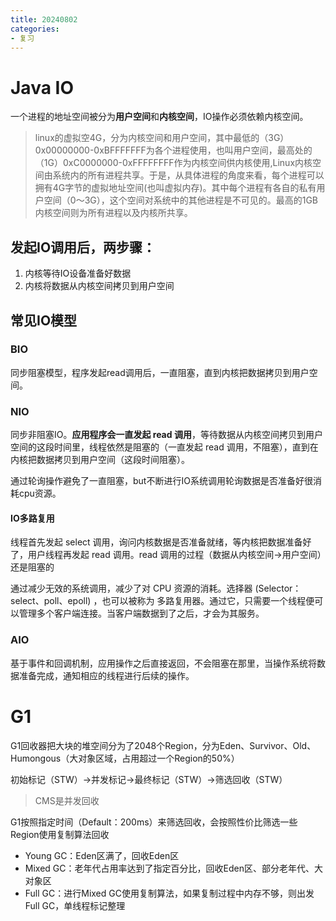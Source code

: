 ```yaml
---
title: 20240802
categories: 
- 复习
---
```


# Java IO
一个进程的地址空间被分为<b>用户空间</b>和<b>内核空间</b>，IO操作必须依赖内核空间。


> linux的虚拟空4G，分为内核空间和用户空间，其中最低的（3G）0x00000000-0xBFFFFFFF为各个进程使用，也叫用户空间，最高处的（1G）0xC0000000-0xFFFFFFFF作为内核空间供内核使用,Linux内核空间由系统内的所有进程共享。于是，从具体进程的角度来看，每个进程可以拥有4G字节的虚拟地址空间(也叫虚拟内存)。其中每个进程有各自的私有用户空间（0～3G），这个空间对系统中的其他进程是不可见的。最高的1GB内核空间则为所有进程以及内核所共享。

## 发起IO调用后，两步骤：
1. 内核等待IO设备准备好数据
2. 内核将数据从内核空间拷贝到用户空间

## 常见IO模型
### BIO
同步阻塞模型，程序发起read调用后，一直阻塞，直到内核把数据拷贝到用户空间。

### NIO
同步非阻塞IO。<b>应用程序会一直发起 read 调用</b>，等待数据从内核空间拷贝到用户空间的这段时间里，线程依然是阻塞的（一直发起 read 调用，不阻塞），直到在内核把数据拷贝到用户空间（这段时间阻塞）。

通过轮询操作避免了一直阻塞，but不断进行IO系统调用轮询数据是否准备好很消耗cpu资源。

#### IO多路复用
线程首先发起 select 调用，询问内核数据是否准备就绪，等内核把数据准备好了，用户线程再发起 read 调用。read 调用的过程（数据从内核空间->用户空间）还是阻塞的

通过减少无效的系统调用，减少了对 CPU 资源的消耗。选择器 (Selector：select、poll、epoll) ，也可以被称为 多路复用器。通过它，只需要一个线程便可以管理多个客户端连接。当客户端数据到了之后，才会为其服务。

### AIO
基于事件和回调机制，应用操作之后直接返回，不会阻塞在那里，当操作系统将数据准备完成，通知相应的线程进行后续的操作。

# G1
G1回收器把大块的堆空间分为了2048个Region，分为Eden、Survivor、Old、Humongous（大对象区域，占用超过一个Region的50%）

初始标记（STW）->并发标记->最终标记（STW）->筛选回收（STW）

> CMS是并发回收

G1按照指定时间（Default：200ms）来筛选回收，会按照性价比筛选一些Region使用复制算法回收

+ Young GC：Eden区满了，回收Eden区
+ Mixed GC：老年代占用率达到了指定百分比，回收Eden区、部分老年代、大对象区
+ Full GC：进行Mixed GC使用复制算法，如果复制过程中内存不够，则出发Full GC，单线程标记整理
